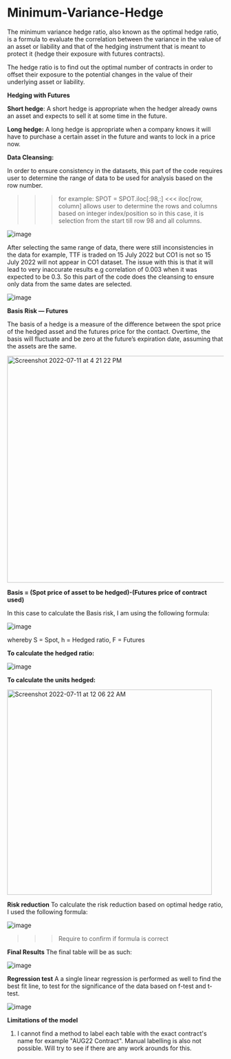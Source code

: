 # Minimum-Variance-Hedge

The minimum variance hedge ratio, also known as the optimal hedge ratio, is a formula to evaluate the correlation between the variance in the value of an asset or liability and that of the hedging instrument that is meant to protect it (hedge their exposure with futures contracts).

The hedge ratio is to find out the optimal number of contracts in order to offset their exposure to the potential changes in the value of their underlying asset or liability.

**Hedging with Futures**

**Short hedge**: A short hedge is appropriate when the hedger already owns an asset and expects to sell it at some time in the future.

**Long hedge:** A long hedge is appropriate when a company knows it will have to purchase a certain asset in the future and wants to lock in a price now.

**Data Cleansing:** 

In order to ensure consistency in the datasets, this part of the code requires user to determine the range of data to be used for analysis based on the row number.
>>> for example: SPOT = SPOT.iloc[:98,:] <<< iloc[row, column] allows user to determine the rows and columns based on integer index/position so in this case, it is selection from the start till row 98 and all columns. 

![image](https://user-images.githubusercontent.com/107907500/179127079-010c2f8a-3715-4fd3-8768-bee3774a2d28.png)

After selecting the same range of data, there were still inconsistencies in the data for example, TTF is traded on 15 July 2022 but CO1 is not so 15 July 2022 will not appear in CO1 dataset. The issue with this is that it will lead to very inaccurate results e.g correlation of 0.003 when it was expected to be 0.3. So this part of the code does the cleansing to ensure only data from the same dates are selected. 

![image](https://user-images.githubusercontent.com/107907500/179126783-86a6782a-97ce-410c-bcaf-d8bc782c68a8.png)

**Basis Risk — Futures**

The basis of a hedge is a measure of the difference between the spot price of the hedged asset and the futures price for the contact. Overtime, the basis will fluctuate and be zero at the future’s expiration date, assuming that the assets are the same.

<img width="526" alt="Screenshot 2022-07-11 at 4 21 22 PM" src="https://user-images.githubusercontent.com/107907500/178220454-d9edc7c0-12ae-43a1-8d3e-83039de95eec.png">

**Basis = (Spot price of asset to be hedged)-(Futures price of contract used)**

In this case to calculate the Basis risk, I am using the following formula: 

![image](https://user-images.githubusercontent.com/107907500/178881304-6297149c-5690-4bbe-99bb-dcda1de9e067.png)

whereby S = Spot, h = Hedged ratio, F = Futures

**To calculate the hedged ratio:**

![image](https://user-images.githubusercontent.com/107907500/178882722-df72e6bb-8b1e-443d-8e75-482ec4c7f7b4.png)

**To calculate the units hedged:**

<img width="476" alt="Screenshot 2022-07-11 at 12 06 22 AM" src="https://user-images.githubusercontent.com/107907500/178152611-3f037d2e-33db-4eb9-b8a6-44b501097e55.png">

**Risk reduction**
To calculate the risk reduction based on optimal hedge ratio, I used the following formula:

![image](https://user-images.githubusercontent.com/107907500/179131588-f2d838b4-a5bb-4c4d-ab8d-9cb45c5869c6.png)

>>>Require to confirm if formula is correct

**Final Results**
The final table will be as such: 

![image](https://user-images.githubusercontent.com/107907500/179129540-7227f5b8-f4ba-4637-9a67-6af6274d3c35.png)

**Regression test**
A a single linear regression is performed as well to find the best fit line, to test for the significance of the data based on f-test and t-test. 

![image](https://user-images.githubusercontent.com/107907500/179129711-b31d074e-5357-418c-9ed4-af4a91b01a31.png)

**Limitations of the model**

1. I cannot find a method to label each table with the exact contract's name for example "AUG22 Contract". Manual labelling is also not possible. Will try to see if there are any work arounds for this. 
